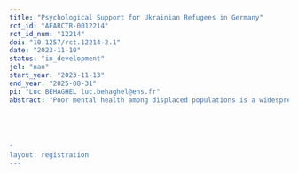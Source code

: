 ```yaml
---
title: "Psychological Support for Ukrainian Refugees in Germany"
rct_id: "AEARCTR-0012214"
rct_id_num: "12214"
doi: "10.1257/rct.12214-2.1"
date: "2023-11-10"
status: "in_development"
jel: "nan"
start_year: "2023-11-13"
end_year: "2025-08-31"
pi: "Luc BEHAGHEL luc.behaghel@ens.fr"
abstract: "Poor mental health among displaced populations is a widespread problem. Even where psychiatric help is available, uptake is limited by fear of stigma, and shame as well as by informational and language barriers. This randomized controlled experiment evaluates a within-survey experiment with anti-stigma messaging and information in two videos, one featuring well-known celebrities and one featuring a relatable refugee speaking from personal experience. The intervention focuses on Ukrainian refugees in Germany, a large group of displaced individuals with extensive access to digital services, and in a context where both cost and language barriers to access mental health support services are low. The study aims to test whether videos addressing possible information gaps and stigma impact attitudes vis-à-vis mental health, increase help-seeking and the uptake of mental health support among these populations, and whether this has an impact on labor market participation and health. More specifically, the evaluated intervention puts two elements together. First, a hotline run by Ukrainian-speaking psychotherapists provides an accessible gate of entry to available mental health care. Second, videos displayed within the already existing online panel survey “Ukrainian Refugees in Germany (BiB/FReDA-Study)" encourage help-seeking behavior and refer to the hotline. Our research is primarily designed to measure which video leads to more engagement with the hotline and to changes in attitudes on mental health and perceived barriers to help-seeking.


"
layout: registration
---
```


